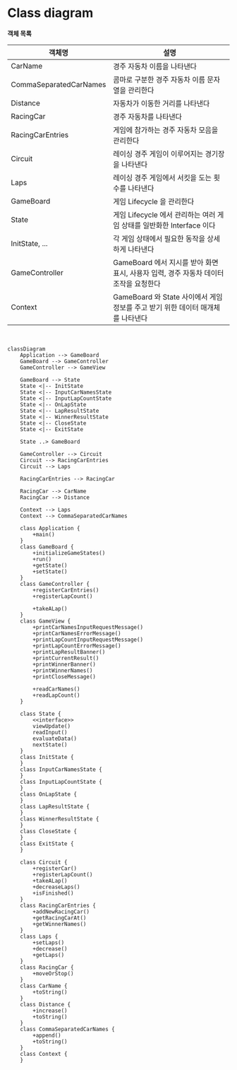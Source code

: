 # Class diagram

**객체 목록**

| 객체명                    | 설명                                                     |
|------------------------|--------------------------------------------------------|
| CarName                | 경주 자동차 이름을 나타낸다                                        |
| CommaSeparatedCarNames | 콤마로 구분한 경주 자동차 이름 문자열을 관리한다                            |
| Distance               | 자동차가 이동한 거리를 나타낸다                                      |
| RacingCar              | 경주 자동차를 나타낸다                                           |
| RacingCarEntries       | 게임에 참가하는 경주 자동차 모음을 관리한다                               |
| Circuit                | 레이싱 경주 게임이 이루어지는 경기장을 나타낸다                             |
| Laps                   | 레이싱 경주 게임에서 서킷을 도는 횟수를 나타낸다                            |
| GameBoard              | 게임 Lifecycle 을 관리한다                                    |
| State                  | 게임 Lifecycle 에서 관리하는 여러 게임 상태를 일반화한 Interface 이다       |
| InitState, ...         | 각 게임 상태에서 필요한 동작을 상세하게 나타낸다                            |
| GameController         | GameBoard 에서 지시를 받아 화면 표시, 사용자 입력, 경주 자동차 데이터 조작을 요청한다 |
| Context                | GameBoard 와 State 사이에서 게임 정보를 주고 받기 위한 데이터 매개체를 나타낸다   |

<br>

```mermaid
classDiagram
    Application --> GameBoard
    GameBoard --> GameController
    GameController --> GameView

    GameBoard --> State
    State <|-- InitState
    State <|-- InputCarNamesState
    State <|-- InputLapCountState
    State <|-- OnLapState
    State <|-- LapResultState
    State <|-- WinnerResultState
    State <|-- CloseState
    State <|-- ExitState

    State ..> GameBoard

    GameController --> Circuit
    Circuit --> RacingCarEntries
    Circuit --> Laps

    RacingCarEntries --> RacingCar
    
    RacingCar --> CarName
    RacingCar --> Distance

    Context --> Laps
    Context --> CommaSeparatedCarNames

    class Application {
        +main()
    }
    class GameBoard {
        +initializeGameStates()
        +run()
        +getState()
        +setState()
    }
    class GameController {
        +registerCarEntries()
        +registerLapCount()

        +takeALap()
    }
    class GameView {
        +printCarNamesInputRequestMessage()
        +printCarNamesErrorMessage()
        +printLapCountInputRequestMessage()
        +printLapCountErrorMessage()
        +printLapResultBanner()
        +printCurrentResult()
        +printWinnerBanner()
        +printWinnerNames()
        +printCloseMessage()
        
        +readCarNames()
        +readLapCount()
    }

    class State {
        <<interface>>
        viewUpdate()
        readInput()
        evaluateData()
        nextState()
    }
    class InitState {
    }
    class InputCarNamesState {
    }
    class InputLapCountState {
    }
    class OnLapState {
    }
    class LapResultState {
    }
    class WinnerResultState {
    }
    class CloseState {
    }
    class ExitState {
    }

    class Circuit {
        +registerCar()
        +registerLapCount()
        +takeALap()
        +decreaseLaps()
        +isFinished()
    }
    class RacingCarEntries {
        +addNewRacingCar()
        +getRacingCarAt()
        +getWinnerNames()
    }
    class Laps {
        +setLaps()
        +decrease()
        +getLaps()
    }
    class RacingCar {
        +moveOrStop()
    }
    class CarName {
        +toString()
    }
    class Distance {
        +increase()
        +toString()
    }
    class CommaSeparatedCarNames {
        +append()
        +toString()
    }
    class Context {
    }
```
